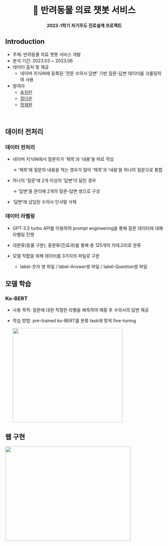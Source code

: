 <h1 align="center"> 🐾 반려동물 의료 챗봇 서비스 </h1>
<h4 align="center"> 2023-1학기 자기주도 진로설계 프로젝트 </h4>

## Introduction

- 주제: 반려동물 의료 챗봇 서비스 개발 
- 분석 기간: 2023.03 ~ 2023.06
- 데이터 출처 및 제공
    - 네이버 지식iN에 등록된 '전문 수의사 답변' 기반 질문-답변 데이터를 크롤링하여 사용
- 참여자
    - [송지빈](https://github.com/jibin86)
    - [정다운](https://github.com/daunJJ)
    - [정재원](https://github.com/havehill)

<br>

## 데이터 전처리 
### 데이터 전처리
- 네이버 지식iN에서 질문자가 ‘제목’과 ‘내용’을 따로 작성
    
    → ‘제목’에 질문의 내용을 적는 경우가 많아 ‘제목’과 ‘내용’을 하나의 질문으로 통합
    
- 하나의 ‘질문’에 2개 이상의 ‘답변’이 달린 경우
    
    → ‘답변’을 분리해 2개의 질문-답변 쌍으로 구성
    
- ‘답변’에 삽입된 수의사 인사말 삭제

### 데이터 라벨링 
- GPT-3.5 turbo API를 이용하여 prompt engineering을 통해 질문 데이터에 대해 라벨링 진행
  
- 대분류(동물 구분), 중분류(진료과)를 통해 총 125개의 카테고리로 분류

- 모델 적합을 위해 데이터를 3가지의 파일로 구분
  - label-숫자 쌍 파일 / label-Answer쌍 파일 / label-Question쌍 파일
  
## 모델 학습
### Ko-BERT 
- 사용 목적: 질문에 대한 적절한 라벨을 예측하여 매핑 후 수의사의 답변 제공 
- 학습 방법: pre-trained ko-BERT를 분류 task에 맞게 fine-tuning

   <img src="https://github.com/daunJJ/daunJJ/assets/109944763/98ed14dc-2e2d-4035-bc67-33f96b145150" width="350" height= "300"/>

## 웹 구현
  
  <img src="https://github.com/daunJJ/daunJJ/assets/109944763/9309d2e7-1ed5-415f-a614-b271f9dd1c04" width="400" height= "300"/>

